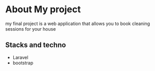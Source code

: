
# About My project
my final project is a web application that allows you to book cleaning sessions for your house
## Stacks and techno
- Laravel
- bootstrap
